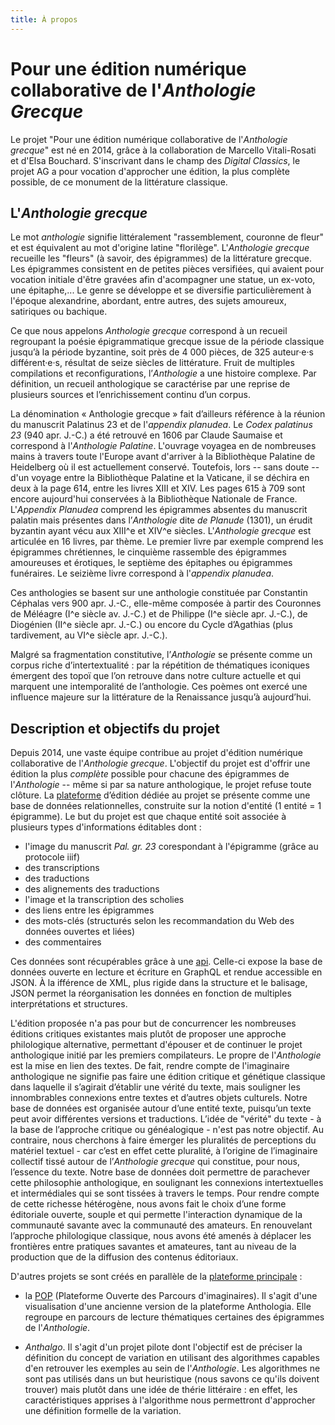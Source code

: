 ```yaml
---
title: À propos
---
```


# Pour une édition numérique collaborative de l'*Anthologie Grecque*

Le projet "Pour une édition numérique collaborative de l'*Anthologie grecque*" est né en 2014, grâce à la collaboration de Marcello Vitali-Rosati et d'Elsa Bouchard. S'inscrivant dans le champ des *Digital Classics*, le projet AG a pour vocation d'approcher une édition, la plus complète possible, de ce monument de la littérature classique. 

## L'*Anthologie grecque* 

Le mot *anthologie* signifie littéralement "rassemblement, couronne de fleur" et est équivalent au mot d'origine latine "florilège". L'*Anthologie grecque* recueille les "fleurs" (à savoir, des épigrammes) de la littérature grecque. Les épigrammes consistent en de petites pièces versifiées, qui avaient pour vocation initiale d'être gravées afin d'acompagner une statue, un ex-voto, une épitaphe,... Le genre se développe et se diversifie particulièrement à l'époque alexandrine, abordant, entre autres, des sujets amoureux, satiriques ou bachique. 

Ce que nous appelons *Anthologie grecque* correspond à un recueil regroupant la poésie épigrammatique grecque issue de la période classique jusqu’à la période byzantine, soit près de 4 000 pièces, de 325 auteur·e·s différent·e·s, résultat de seize siècles de littérature. Fruit de multiples compilations et reconfigurations, l’*Anthologie* a une histoire complexe. Par définition, un recueil anthologique se caractérise par une reprise de plusieurs sources et l’enrichissement continu d’un corpus. 

La dénomination « Anthologie grecque » fait d’ailleurs référence à la réunion du manuscrit Palatinus 23 et de l'*appendix planudea*. 
Le *Codex palatinus 23* (940 apr. J.-C.) a été retrouvé en 1606 par Claude Saumaise et correspond à l'*Anthologie Palatine*. L'ouvrage voyagea en de nombreuses mains à travers toute l'Europe avant d'arriver à la Bibliothèque Palatine de Heidelberg où il est actuellement conservé. Toutefois, lors -- sans doute -- d'un voyage entre la Bibliothèque Palatine et la Vaticane, il se déchira en deux à la page 614, entre les livres XIII et XIV. Les pages 615 à 709 sont encore aujourd'hui conservées à la Bibliothèque Nationale de France. 
L'*Appendix Planudea* comprend les épigrammes absentes du manuscrit palatin mais présentes dans l’*Anthologie* dite *de Planude* (1301), un érudit byzantin ayant vécu aux XIII^e et XIV^e siècles. 
L'*Anthologie grecque* est articulée en 16 livres, par thème. Le premier livre par exemple comprend les épigrammes chrétiennes, le cinquième rassemble des épigrammes amoureuses et érotiques, le septième des épitaphes ou épigrammes funéraires. Le seizième livre correspond à l'*appendix planudea*. 

Ces anthologies se basent sur une anthologie constituée par Constantin Céphalas vers 900 apr. J.-C., elle-même composée à partir des Couronnes de Méléagre (I^e siècle av. J.-C.) et de Philippe (I^e siècle apr. J.-C.), de Diogénien (II^e siècle apr. J.-C.) ou encore du Cycle d’Agathias (plus tardivement, au VI^e siècle apr. J.-C.). 

Malgré sa fragmentation constitutive, l’*Anthologie* se présente comme un corpus riche d’intertextualité : par la répétition de thématiques iconiques émergent des topoï que l’on retrouve dans notre culture actuelle et qui marquent une intemporalité de l’anthologie. Ces poèmes ont exercé une influence majeure sur la littérature de la Renaissance jusqu’à aujourd’hui.  

## Description et objectifs du projet 

Depuis 2014, une vaste équipe contribue au projet d'édition numérique collaborative de l'*Anthologie grecque*. L'objectif du projet est d'offrir une édition la plus *complète* possible pour chacune des épigrammes de l'*Anthologie* -- même si par sa nature anthologique, le projet refuse toute clôture. 
La [plateforme](https://anthologiagraeca.org/) d’édition dédiée au projet se présente comme une base de données relationnelles, construite sur la notion d'entité (1 entité = 1 épigramme). Le but du projet est que chaque entité soit associée à plusieurs types d'informations éditables dont : 
- l'image du manuscrit *Pal. gr. 23* corespondant à l'épigramme (grâce au protocole iiif) 
- des transcriptions 
- des traductions
- des alignements des traductions
- l'image et la transcription des scholies
- des liens entre les épigrammes 
- des mots-clés (structurés selon les recommandation du Web des données ouvertes et liées)
- des commentaires

Ces données sont récupérables grâce à une [api](https://anthologiagraeca.org/api/). Celle-ci expose la base de données ouverte en lecture et écriture en GraphQL et rendue accessible en JSON. À la ifférence de XML, plus rigide dans la structure et le balisage, JSON permet la réorganisation les données en fonction de multiples interprétations et structures.

L'édition proposée n'a pas pour but de concurrencer les nombreuses éditions critiques existantes mais plutôt de proposer une approche philologique alternative, permettant d'épouser et de continuer le projet anthologique initié par les premiers compilateurs. 
Le propre de l'*Anthologie* est la mise en lien des textes. De fait, rendre compte de l'imaginaire anthologique ne signifie pas faire une édition critique et génétique classique dans laquelle il s’agirait d’établir une vérité du texte, mais souligner les innombrables connexions entre textes et d’autres objets culturels. Notre base de données est organisée autour d’une entité texte, puisqu’un texte peut avoir différentes versions et traductions. L’idée de "vérité" du texte - à la base de l’approche critique ou généalogique - n'est pas notre objectif. Au contraire, nous cherchons à faire émerger les pluralités de perceptions du matériel textuel - car c’est en effet cette pluralité, à l’origine de l’imaginaire collectif tissé autour de l’*Anthologie grecque* qui constitue, pour nous, l’essence du texte. Notre base de données doit permettre de parachever cette philosophie anthologique, en soulignant les connexions intertextuelles et intermédiales qui se sont tissées à travers le temps. Pour rendre compte de cette richesse hétérogène, nous avons fait le choix d’une forme éditoriale ouverte, souple et qui permette l'interaction dynamique de la communauté savante avec la communauté des amateurs.
En renouvelant l’approche philologique classique, nous avons été amenés à déplacer les frontières entre pratiques savantes et amateures, tant au niveau de la production que de la diffusion des contenus éditoriaux.


D'autres projets se sont créés en parallèle de la [plateforme principale](https://anthologiagraeca.org/) : 

- la [POP](http://pop.anthologiegrecque.org/#/) (Plateforme Ouverte des Parcours d'imaginaires). Il s'agit d'une visualisation d'une ancienne version de la plateforme Anthologia. Elle regroupe en parcours de lecture thématiques certaines des épigrammes de l'*Anthologie*. 

- *Anthalgo*. Il s'agit d'un projet pilote dont l'objectif est de préciser la définition du concept de variation en utilisant des algorithmes capables d'en retrouver les exemples au sein de l'*Anthologie*. Les algorithmes ne sont pas utilisés dans un but heuristique (nous savons ce qu'ils doivent trouver) mais plutôt dans une idée de thérie littéraire : en effet, les caractéristiques apprises à l'algorithme nous permettront d'approcher une définition formelle de la variation. 

